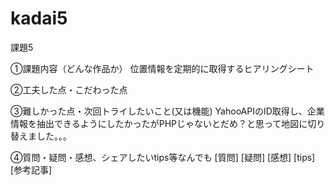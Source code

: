 # kadai5
課題5

①課題内容（どんな作品か）
位置情報を定期的に取得するヒアリングシート

②工夫した点・こだわった点

③難しかった点・次回トライしたいこと(又は機能)
YahooAPIのID取得し、企業情報を抽出できるようにしたかったがPHPじゃないとだめ？と思って地図に切り替えました。。。

④質問・疑問・感想、シェアしたいtips等なんでも
[質問]
[疑問]
[感想]
[tips]
[参考記事]
